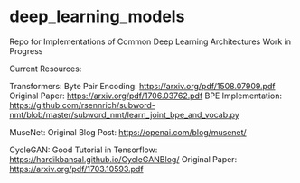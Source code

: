 # deep_learning_models
Repo for Implementations of Common Deep Learning Architectures
Work in Progress

Current Resources:

Transformers:
  Byte Pair Encoding: https://arxiv.org/pdf/1508.07909.pdf
  Original Paper: https://arxiv.org/pdf/1706.03762.pdf
  BPE Implementation: https://github.com/rsennrich/subword-nmt/blob/master/subword_nmt/learn_joint_bpe_and_vocab.py

MuseNet:
  Original Blog Post: https://openai.com/blog/musenet/

CycleGAN:
  Good Tutorial in Tensorflow: https://hardikbansal.github.io/CycleGANBlog/
  Original Paper: https://arxiv.org/pdf/1703.10593.pdf
  
